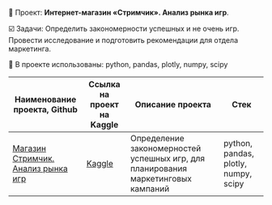 📄 Проект: **Интернет-магазин «Стримчик». Анализ рынка игр**. 

☑️ Задачи: Определить закономерности успешных и не очень игр. Провести исследование и подготовить рекомендации для отдела маркетинга.

🔧 В проекте использованы: python, pandas, plotly, numpy, scipy

| Наименование проекта, Github        | Ссылка на проект на Kaggle                                                                       | Описание проекта                                                                                                                                    | Стек                                                         |
| ----------------------------------- |--------------------------------------------------------------------------------------------------| ----------------------------------------------------------------------------------------------------------------------------------------------------| ------------------------------------------------------------ |
| [Магазин Стримчик. Анализ рынка игр](https://github.com/warmduck/Yandex-Practicum/tree/main/12.%20%D0%98%D0%BD%D1%82%D0%B5%D1%80%D0%BD%D0%B5%D1%82-%D0%BC%D0%B0%D0%B3%D0%B0%D0%B7%D0%B8%D0%BD%20%D0%A1%D1%82%D1%80%D0%B8%D0%BC%D1%87%D0%B8%D0%BA.%20%D0%90%D0%BD%D0%B0%D0%BB%D0%B8%D0%B7%20%D1%80%D1%8B%D0%BD%D0%BA%D0%B0%20%D0%B8%D0%B3%D1%80) | [Kaggle](https://www.kaggle.com/code/warmduck/12-practicum)                                  | Определение закономерностей успешных игр, для планирования маркетинговых кампаний                                                                   | python, pandas, plotly, numpy, scipy     |
